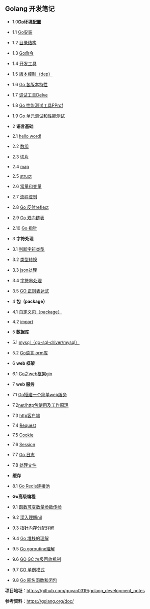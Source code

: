 ##    Golang 开发笔记



- 1.0[**Go环境配置**](https://github.com/guyan0319/golang_development_notes/blob/master/zh/1.0.md)

- 1.1 [Go安装](https://github.com/guyan0319/golang_development_notes/blob/master/zh/1.1.md)

- 1.2 [目录结构](https://github.com/guyan0319/golang_development_notes/blob/master/zh/1.2.md)

- 1.3 [Go命令](https://github.com/guyan0319/golang_development_notes/blob/master/zh/1.3.md)

- 1.4 [开发工具](https://github.com/guyan0319/golang_development_notes/blob/master/zh/1.4.md)

- 1.5 [版本控制（dep）](https://github.com/guyan0319/golang_development_notes/blob/master/zh/1.5.md)

- 1.6 [Go 各版本特性](https://github.com/guyan0319/golang_development_notes/blob/master/zh/1.6.md)

- 1.7 [调试工具Delve](https://github.com/guyan0319/golang_development_notes/blob/master/zh/1.7.md)

- 1.8  [Go 性能测试工具PProf](https://github.com/guyan0319/golang_development_notes/blob/master/zh/1.8.md)

- 1.9  [Go  单元测试和性能测试](https://github.com/guyan0319/golang_development_notes/blob/master/zh/1.9.md)

- 2 **语言基础**

- 2.1 [hello word!](https://github.com/guyan0319/golang_development_notes/blob/master/zh/2.1.md)

- 2.2 [数组](https://github.com/guyan0319/golang_development_notes/blob/master/zh/2.2.md)

- 2.3 [切片](https://github.com/guyan0319/golang_development_notes/blob/master/zh/2.3.md)

- 2.4 [map](https://github.com/guyan0319/golang_development_notes/blob/master/zh/2.4.md)

- 2.5 [struct](https://github.com/guyan0319/golang_development_notes/blob/master/zh/2.5.md)

- 2.6 [常量和变量](https://github.com/guyan0319/golang_development_notes/blob/master/zh/2.6.md)

- 2.7 [流程控制](https://github.com/guyan0319/golang_development_notes/blob/master/zh/2.7.md)

- 2.8 [Go 反射reflect](https://github.com/guyan0319/golang_development_notes/blob/master/zh/2.8.md)

- 2.9 [Go 双向链表](https://github.com/guyan0319/golang_development_notes/blob/master/zh/2.9.md)

- 2.10 [Go 指针](https://github.com/guyan0319/golang_development_notes/blob/master/zh/2.10.md)

  

- 3 **字符处理**

- 3.1 [判断字符类型](https://github.com/guyan0319/golang_development_notes/blob/master/zh/3.1.md)

- 3.2 [类型转换](https://github.com/guyan0319/golang_development_notes/blob/master/zh/3.2.md)

- 3.3 [json处理](https://github.com/guyan0319/golang_development_notes/blob/master/zh/3.3.md)

- 3.4 [字符串处理](https://github.com/guyan0319/golang_development_notes/blob/master/zh/3.4.md)

- 3.5 [GO 正则表达式](https://github.com/guyan0319/golang_development_notes/blob/master/zh/3.5.md)

- 4 **包（package）**

- 4.1 [自定义包（package）](https://github.com/guyan0319/golang_development_notes/blob/master/zh/4.1.md)

- 4.2  [import](https://github.com/guyan0319/golang_development_notes/blob/master/zh/4.2.md)

- 5 **数据库**

- 5.1 [mysql（go-sql-driver/mysql）](https://github.com/guyan0319/golang_development_notes/blob/master/zh/5.1.md)

- 5.2 [Go语言 orm库](https://github.com/guyan0319/golang_development_notes/blob/master/zh/5.2.md)

- 6 **web 框架**

- 6.1 [Go之web框架gin](https://github.com/guyan0319/golang_development_notes/blob/master/zh/6.1.md)

- 7 **web 服务**

- 7.1 [Go搭建一个简单web服务](https://github.com/guyan0319/golang_development_notes/blob/master/zh/7.1.md)

- 7.2[net/http包使用及工作原理](https://github.com/guyan0319/golang_development_notes/blob/master/zh/7.2.md)

- 7.3 [http客户端](https://github.com/guyan0319/golang_development_notes/blob/master/zh/7.3.md)

- 7.4 [Request](https://github.com/guyan0319/golang_development_notes/blob/master/zh/7.4.md)

- 7.5 [Cookie](https://github.com/guyan0319/golang_development_notes/blob/master/zh/7.5.md)

- 7.6 [Session](https://github.com/guyan0319/golang_development_notes/blob/master/zh/7.6.md)

- 7.7 [Go 日志 ](https://github.com/guyan0319/golang_development_notes/blob/master/zh/7.7.md)

- 7.8  [处理文件](https://github.com/guyan0319/golang_development_notes/blob/master/zh/7.8.md)

- **缓存**

- 8.1 [Go Redis连接池](https://github.com/guyan0319/golang_development_notes/blob/master/zh/8.1.md)

- **Go高级编程**

- 9.1 [函数可变数量参数传参](https://github.com/guyan0319/golang_development_notes/blob/master/zh/9.1.md)

- 9.2 [深入理解nil](https://github.com/guyan0319/golang_development_notes/blob/master/zh/9.2.md)

- 9.3 [指针内存分配详解](https://github.com/guyan0319/golang_development_notes/blob/master/zh/9.3.md)

- 9.4 [Go 堆栈的理解](https://github.com/guyan0319/golang_development_notes/blob/master/zh/9.4.md)

- 9.5 [Go  goroutine理解](https://github.com/guyan0319/golang_development_notes/blob/master/zh/9.5.md)

- 9.6 [GO GC 垃圾回收机制](https://github.com/guyan0319/golang_development_notes/blob/master/zh/9.6.md)

- 9.7 [GO 单例模式](https://github.com/guyan0319/golang_development_notes/blob/master/zh/9.7.md)

- 9.8 [Go 匿名函数和闭包](https://github.com/guyan0319/golang_development_notes/blob/master/zh/9.8.md)

  

  

**项目地址**：https://github.com/guyan0319/golang_development_notes

**参考资料**：https://golang.org/doc/